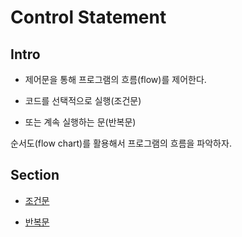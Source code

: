 # Control Statement

## Intro

- 제어문을 통해 프로그램의 흐름(flow)를 제어한다.

- 코드를 선택적으로 실행(조건문)

- 또는 계속 실행하는 문(반복문)

순서도(flow chart)를 활용해서 프로그램의 흐름을 파악하자.

## Section

- [조건문](./conditional_statement.md)

- [반복문](./loop_statement.md)
